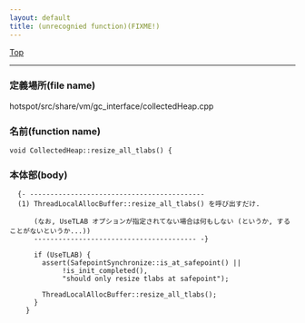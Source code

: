 ```yaml
---
layout: default
title: (unrecognied function)(FIXME!)
---
```

[Top](../index.html)

--- 
### 定義場所(file name)
hotspot/src/share/vm/gc_interface/collectedHeap.cpp

### 名前(function name)
```
void CollectedHeap::resize_all_tlabs() {
```

### 本体部(body)
```
  {- -------------------------------------------
  (1) ThreadLocalAllocBuffer::resize_all_tlabs() を呼び出すだけ.
    
      (なお, UseTLAB オプションが指定されてない場合は何もしない (というか, することがないというか...))
      ---------------------------------------- -}

	  if (UseTLAB) {
	    assert(SafepointSynchronize::is_at_safepoint() ||
	         !is_init_completed(),
	         "should only resize tlabs at safepoint");
	
	    ThreadLocalAllocBuffer::resize_all_tlabs();
	  }
	}
	
```


